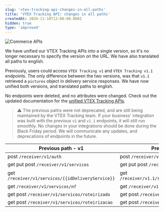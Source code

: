 ```yaml
---
slug: 'vtex-tracking-api-changes-in-all-paths'
title: 'VTEX Tracking API: changes in all paths'
createdAt: 2020-11-10T12:00:00.000Z
hidden: true
type: 'improved'
---
```


![Commerce APIs](https://img.shields.io/badge/-Commerce%20APIs-brightgreen)

We have unified our VTEX Tracking APIs into a single version, so it's no longer necessary to specify the version on the URL. We have also translated all paths to english.

Previously, users could access `VTEX Tracking v1` and `VTEX Tracking v1.1` endpoints. The only difference between the two versions, was that `v1.1` retrieved a `pictures` object in delivery service responses. We have now unified both versions, and translated paths to english.

No endpoints were deleted, and no attributes were changed. Check out the updated documentation for the [unified VTEX Tracking APIs](https://developers.vtex.com/vtex-developer-docs/reference/authentication).

> ⚠️ The previous paths were not deprecated, and are still being maintained by the VTEX Tracking team. If your business' integration was built with the previous `v1` and `v1.1` endpoints, it will still run smoothly. No changes in your integrations should be done during the Black Friday period. We will communicate any updates, and deprecations of endpoints in the future.

| Previous path - v1                              | Previous Path - v1.1                              | Current Path                                     |
| ----------------------------------------------- | ------------------------------------------------- | ------------------------------------------------ |
| post `/receiver/v1/auth`                        | post `/receiver/v1.1/auth`                          | post **/receiver/auth**                          |
| get put post `/receiver/v1/servicos`              | get put post `/receiver/v1.1/servicos`              | get put post **/receiver/services**              |
| get `/receiver/v1/servicos/{{idDeliveryService}}` | get `/receiver/v1.1/servicos/{{idDeliveryService}}` | get **/receiver/services/{{idDeliveryService}}** |
| get `/receiver/v1/servicos/nf`                    | get `/receiver/v1.1/servicos/nf`                    | get **/receiver/services/invoice**               |
| get post `/receiver/v1/servicos/roteirizado`      | get post `/receiver/v1.1/servicos/roteirizado`      | get post **/receiver/services/routes**           |
| get post `/receiver/v1/servicos/roteirizacao`     | get post `/receiver/v1.1/servicos/roteirizacao`     | get post **/receiver/services/routes**           |
